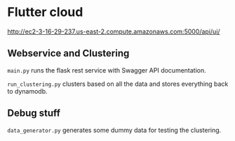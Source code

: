 # Flutter cloud
http://ec2-3-16-29-237.us-east-2.compute.amazonaws.com:5000/api/ui/

## Webservice and Clustering
`main.py` runs the flask rest service with Swagger API documentation.

`run_clustering.py` clusters based on all the data and stores everything back to dynamodb.

## Debug stuff
`data_generator.py` generates some dummy data for testing the clustering.
